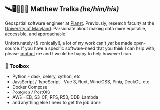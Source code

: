 ## 🛰️🖥️🧑‍🤝‍🧑 Matthew Tralka *(he/him/his)* 

Geospatial software engineer at [Planet](https://www.planet.com/). Previously, research faculty at the [University of Maryland](https://geog.umd.edu/). Passionate about making data more equitable, accessible, and approachable.

Unfortunately (& ironically!), a lot of my work can't *yet* be made open-source. If you have a specific software-need that you think I can help with, please [contact](mailto:mtralka@umd.edu) me and I would be happy to help however I can.

### 🧰 Toolbox
- Python - dask, celery, cython, etc
- JavaScript / TypeScript - Vue 3, Nuxt, WindiCSS, Pinia, DeckGL, etc
- Docker Compose
- Postgres / PostGIS
- AWS - EB, S3, CF, RFS, R53, DDB, Lambda
- and anything else I need to get the job done
